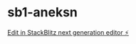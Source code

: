 # sb1-aneksn

[Edit in StackBlitz next generation editor ⚡️](https://stackblitz.com/~/github.com/Neffness/sb1-aneksn)